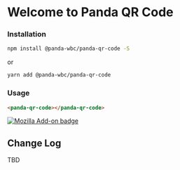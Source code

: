 # Welcome to Panda QR Code


### Installation
```bash
npm install @panda-wbc/panda-qr-code -S
```

or 

```bash
yarn add @panda-wbc/panda-qr-code
```

### Usage

```html
<panda-qr-code></panda-qr-code>
```

[<img alt="Mozilla Add-on badge" src="https://img.shields.io/badge/version-v1.0.0-orange?style=for-the-badge">](./package.json)

## Change Log

TBD